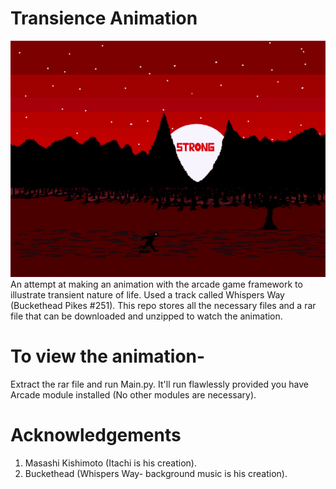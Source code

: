 # Transience Animation
![Preview](Demo/preview.gif)
An attempt at making an animation with the arcade game framework to illustrate transient nature of life. Used a track called Whispers Way (Buckethead Pikes #251). 
This repo stores all the necessary files and a rar file that can be downloaded and unzipped to watch the animation.
# To view the animation-
Extract the rar file and run Main.py. It'll run flawlessly provided you have Arcade module installed (No other modules are necessary).
# Acknowledgements
  1. Masashi Kishimoto (Itachi is his creation).
  2. Buckethead (Whispers Way- background music is his creation). 
